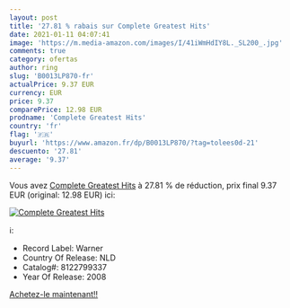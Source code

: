 ```yaml
---
layout: post
title: '27.81 % rabais sur Complete Greatest Hits'
date: 2021-01-11 04:07:41
image: 'https://m.media-amazon.com/images/I/41iWmHdIY8L._SL200_.jpg'
comments: true
category: ofertas
author: ring
slug: 'B0013LP870-fr'
actualPrice: 9.37 EUR
currency: EUR
price: 9.37
comparePrice: 12.98 EUR
prodname: 'Complete Greatest Hits'
country: 'fr'
flag: '🇫🇷'
buyurl: 'https://www.amazon.fr/dp/B0013LP870/?tag=tolees0d-21'
descuento: '27.81'
average: '9.37'
---
```


Vous avez [Complete Greatest Hits](https://www.amazon.fr/dp/B0013LP870/?tag=tolees0d-21)  à  27.81 % de réduction, prix final  9.37 EUR (original: 12.98 EUR) ici:

[![Complete Greatest Hits](https://m.media-amazon.com/images/I/41iWmHdIY8L._SL200_.jpg)](https://www.amazon.fr/dp/B0013LP870/?tag=tolees0d-21)

ℹ️:

- Record Label: Warner
- Country Of Release: NLD
- Catalog#: 8122799337
- Year Of Release: 2008

[Achetez-le maintenant!!](https://www.amazon.fr/dp/B0013LP870/?tag=tolees0d-21)
